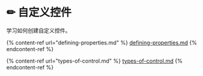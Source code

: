 # ✏ 自定义控件

学习如何创建自定义控件。

{% content-ref url="defining-properties.md" %} [defining-properties.md](./defining-properties.md) {% endcontent-ref %}

{% content-ref url="types-of-control.md" %} [types-of-control.md](./types-of-control.md) {% endcontent-ref %}
